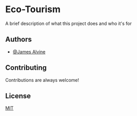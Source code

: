 
# Eco-Tourism

A brief description of what this project does and who it's for

## Authors

- [@James Alvine](http://github.com/jamesalvine)

## Contributing

Contributions are always welcome!

## License

[MIT](https://choosealicense.com/licenses/mit/)
